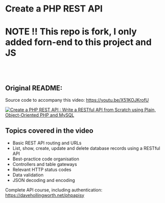 # Create a PHP REST API

# NOTE ‼️ This repo is fork, I only added forn-end to this project and JS 

<br><br>

## Original README:

Source code to accompany this video: https://youtu.be/X51KOJKrofU

[![Create a PHP REST API : Write a RESTful API from Scratch using Plain, Object-Oriented PHP and MySQL](https://img.youtube.com/vi/X51KOJKrofU/0.jpg)](https://youtu.be/X51KOJKrofU)

## Topics covered in the video
* Basic REST API routing and URLs
* List, show, create, update and delete database records using a RESTful API
* Best-practice code organisation
* Controllers and table gateways
* Relevant HTTP status codes
* Data validation
* JSON decoding and encoding

Complete API course, including authentication: https://davehollingworth.net/phpapisy
